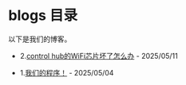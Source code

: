 # blogs 目录

以下是我们的博客。

- 2.[control hub的WiFi芯片坏了怎么办](./20250511-howToRepairTheControlHubWiFi.html) - 2025/05/11

- 1.[我们的程序！](./20250504-ourCodes!.html) - 2025/05/04